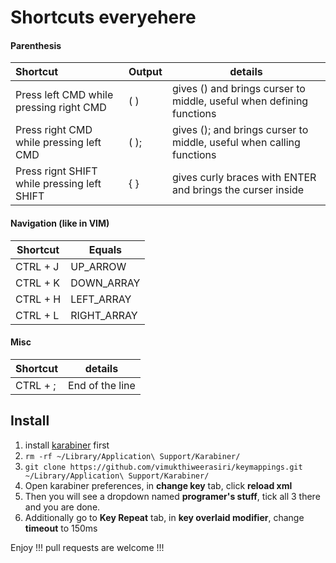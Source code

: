 # Shortcuts everyehere

#### Parenthesis
| Shortcut  | Output  | details |
| :------------ |:--------------- | -----|
| Press left CMD while pressing right CMD      | ( ) | gives () and brings curser to middle, useful when defining functions |
| Press right CMD while pressing left CMD      | ( );        |   gives (); and brings curser to middle, useful when calling functions|
| Press rignt SHIFT while pressing left SHIFT | { }        |    gives curly braces with ENTER and brings the curser inside |


#### Navigation (like in VIM)
| Shortcut  | Equals |
| ------------- | ------------- |
| CTRL + J  | UP_ARROW  |
| CTRL + K  | DOWN_ARRAY  |
| CTRL + H  | LEFT_ARRAY  |
| CTRL + L  | RIGHT_ARRAY  |

#### Misc
| Shortcut  | details |
| ------------- | ------------- |
| CTRL + ;  | End of the line  |

## Install

1. install [karabiner](https://pqrs.org/osx/karabiner/) first
2. `rm -rf ~/Library/Application\ Support/Karabiner/`
3. `git clone https://github.com/vimukthiweerasiri/keymappings.git ~/Library/Application\ Support/Karabiner/`
4. Open karabiner preferences, in **change key** tab, click **reload xml**
5. Then you will see a dropdown named **programer's stuff**, tick all 3 there and you are done.
6. Additionally go to **Key Repeat** tab, in **key overlaid modifier**, change **timeout** to 150ms

Enjoy !!! pull requests are welcome !!!
